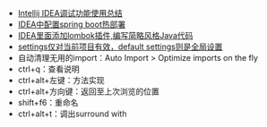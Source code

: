 - [Intellij IDEA调试功能使用总结](http://www.cnblogs.com/Bowu/p/4026117.html)
- [IDEA中配置spring boot热部署](http://blog.csdn.net/my_chen_suo_zhang/article/details/69396808)
- [IDEA里面添加lombok插件,编写简略风格Java代码](http://blog.csdn.net/hinstenyhisoka/article/details/50468271)
- [settings仅对当前项目有效，default settings则是全局设置](https://www.jetbrains.com/help/idea/2016.1/editing-maven-settings.html)
- 自动清理无用的import：Auto Import > Optimize imports on the fly
- ctrl+q：查看说明
- ctrl+alt+左键：方法实现
- ctrl+alt+方向键：返回至上次浏览的位置
- shift+f6：重命名
- ctrl+alt+t：调出surround with
